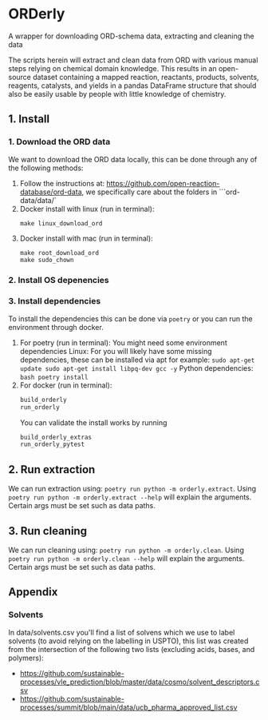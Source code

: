 # ORDerly

A wrapper for downloading ORD-schema data, extracting and cleaning the data

The scripts herein will extract and clean data from ORD with various manual steps relying on chemical domain knowledge. This results in an open-source dataset containing a mapped reaction, reactants, products, solvents, reagents, catalysts, and yields in a pandas DataFrame structure that should also be easily usable by people with little knowledge of chemistry.

## 1. Install

### 1. Download the ORD data

We want to download the ORD data locally, this can be done through any of the following methods:

1. Follow the instructions at: https://github.com/open-reaction-database/ord-data, we specifically care about the folders in ```ord-data/data/`
2. Docker install with linux (run in terminal):
    ```
    make linux_download_ord
    ``` 
3. Docker install with mac (run in terminal):
    ```
    make root_download_ord
    make sudo_chown
    ```

### 2. Install OS depenencies
 


### 3. Install dependencies

To install the dependencies this can be done via ```poetry``` or you can run the environment through docker.

1. For poetry (run in terminal):
    You might need some environment dependencies
        Linux: For you will likely have some missing dependencies, these can be installed via apt for example: 
        ```
        sudo apt-get update
        sudo apt-get install libpq-dev gcc -y
        ```
    Python dependencies:
        ```bash
        poetry install
        ```
2. For docker (run in terminal):
    ```bash
    build_orderly
    run_orderly
    ```
    You can validate the install works by running
    ```bash
    build_orderly_extras
    run_orderly_pytest
    ```


## 2. Run extraction

We can run extraction using: ```poetry run python -m orderly.extract```. Using ```poetry run python -m orderly.extract --help``` will explain the arguments. Certain args must be set such as data paths.

## 3. Run cleaning

We can run cleaning using: ```poetry run python -m orderly.clean```. Using ```poetry run python -m orderly.clean --help``` will explain the arguments. Certain args must be set such as data paths.


## Appendix

### Solvents

In data/solvents.csv you'll find a list of solvens which we use to label solvents (to avoid relying on the labelling in USPTO), this list was created from the intersection of the following two lists (excluding acids, bases, and polymers):
 - https://github.com/sustainable-processes/vle_prediction/blob/master/data/cosmo/solvent_descriptors.csv
 - https://github.com/sustainable-processes/summit/blob/main/data/ucb_pharma_approved_list.csv
